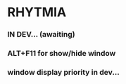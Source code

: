 # RHYTMIA

### IN DEV... (awaiting)

### ALT+F11 for show/hide window

### window display priority in dev...

